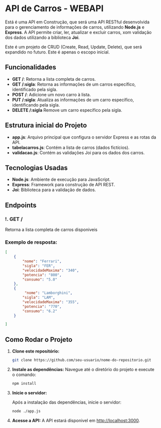 # API de Carros - WEBAPI 

Está é uma API em Construção, que será uma API RESTful desenvolvida para o gerenciamento de informações de carros, utilizando
**Node.js** e **Express**. A API permite criar, ler, atualizar e excluir carros, xom validação dos dados utilizando a 
biblioteca **Joi**.

Este é um projeto de CRUD (Create, Read, Update, Delete), que será expandido no futuro. Este é apenas o escopo inicial.

## Funcionalidades
- **GET /**: Retorna a lista completa de carros.
- **GET /:sigla**: Retorna as informações de um carros específico, identificado pela sigla.
- **POST /**: Adicione um novo carro à lista.
- **PUT /:sigla**: Atualiza as informações de um carro específico, identificando pela sigla.
- **DELETE /:sigla** Remove um carro específico pela sigla.

## Estrutura inicial do Projeto

- **app.js**: Arquivo principal que configura o servidor Express e as rotas da API.
- **tabelacarros.js**: Contém a lista de carros (dados fictícios).
- **validacao.js**: Contém as validações Joi para os dados dos carros.

## Tecnologias Usadas

- **Node.js**: Ambiente de execução para JavaScript.
- **Express**: Framework para construção de API REST.
- **Joi**: Biblioteca para a validação de dados.

## Endpoints

### !. **GET /**

Retorna a lista completa de carros disponiveis

### Exemplo de resposta:

```json
[
    {
        "nome": "Ferrari",
        "sigla": "FER",
        "velocidadeMaxima": "340",
        "potencia": "800",
        "consumo": "5.0"
    },
    {
         "nome": "Lamborghini",
        "sigla": "LAM",
        "velocidadeMaxima": "355",
        "potencia": "770",
        "consumo": "6.2"
    }

]
```

## Como Rodar o Projeto 

1. **Clone este repositório:**

    ```bash 
    git clone https://github.com/seu-usuario/nome-do-repositorio.git
    ```

2. **Instale as dependências:**
    Navegue até o diretório do projeto e execute o comando:

    ```bash
    npm install
    ```

3. **Inicie o servidor:**

    Após a instalação das dependências, inicie o servidor:

    ```bash
    node ./app.js
    ```

4. **Acesse a API:**
    A API estará disponivel em [http://localhost:3000](htpp://localhost:3000).